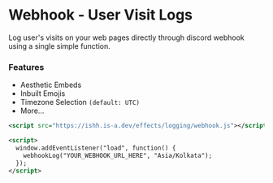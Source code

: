# Webhook - User Visit Logs
Log user's visits on your web pages directly through discord webhook using a single simple function.

### Features 
- Aesthetic Embeds
- Inbuilt Emojis
- Timezone Selection `(default: UTC)`
- More...

```xml
<script src="https://ishh.is-a.dev/effects/logging/webhook.js"></script>  

<script>  
  window.addEventListener("load", function() {  
    webhookLog("YOUR_WEBHOOK_URL_HERE", "Asia/Kolkata");  
  });  
</script>
```

